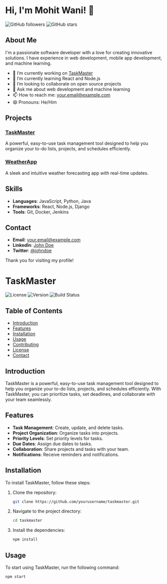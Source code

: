# Hi, I'm Mohit Wani! 👋


![GitHub followers](https://img.shields.io/github/followers/johndoe?label=Follow&style=social)
![GitHub stars](https://img.shields.io/github/stars/johndoe?affiliations=OWNER%2CCOLLABORATOR&style=social)

## About Me

I'm a passionate software developer with a love for creating innovative solutions. I have experience in web development, mobile app development, and machine learning.

- 🔭 I’m currently working on [TaskMaster](https://github.com/johndoe/taskmaster)
- 🌱 I’m currently learning React and Node.js
- 👯 I’m looking to collaborate on open source projects
- 💬 Ask me about web development and machine learning
- 📫 How to reach me: [your.email@example.com](mailto:your.email@example.com)
- 😄 Pronouns: He/Him

## Projects

### [TaskMaster](https://github.com/johndoe/taskmaster)
A powerful, easy-to-use task management tool designed to help you organize your to-do lists, projects, and schedules efficiently.

### [WeatherApp](https://github.com/johndoe/weatherapp)
A sleek and intuitive weather forecasting app with real-time updates.

## Skills

- **Languages**: JavaScript, Python, Java
- **Frameworks**: React, Node.js, Django
- **Tools**: Git, Docker, Jenkins

## Contact

- **Email**: [your.email@example.com](mailto:your.email@example.com)
- **LinkedIn**: [John Doe](https://www.linkedin.com/in/johndoe/)
- **Twitter**: [@johndoe](https://twitter.com/johndoe)

Thank you for visiting my profile!






# TaskMaster

![License](https://img.shields.io/badge/license-MIT-blue.svg)
![Version](https://img.shields.io/badge/version-1.0.0-brightgreen.svg)
![Build Status](https://img.shields.io/badge/build-passing-brightgreen.svg)

## Table of Contents

- [Introduction](#introduction)
- [Features](#features)
- [Installation](#installation)
- [Usage](#usage)
- [Contributing](#contributing)
- [License](#license)
- [Contact](#contact)

## Introduction

TaskMaster is a powerful, easy-to-use task management tool designed to help you organize your to-do lists, projects, and schedules efficiently. With TaskMaster, you can prioritize tasks, set deadlines, and collaborate with your team seamlessly.

## Features

- **Task Management**: Create, update, and delete tasks.
- **Project Organization**: Organize tasks into projects.
- **Priority Levels**: Set priority levels for tasks.
- **Due Dates**: Assign due dates to tasks.
- **Collaboration**: Share projects and tasks with your team.
- **Notifications**: Receive reminders and notifications.

## Installation

To install TaskMaster, follow these steps:

1. Clone the repository:
    ```bash
    git clone https://github.com/yourusername/taskmaster.git
    ```

2. Navigate to the project directory:
    ```bash
    cd taskmaster
    ```

3. Install the dependencies:
    ```bash
    npm install
    ```

## Usage

To start using TaskMaster, run the following command:

```bash
npm start

